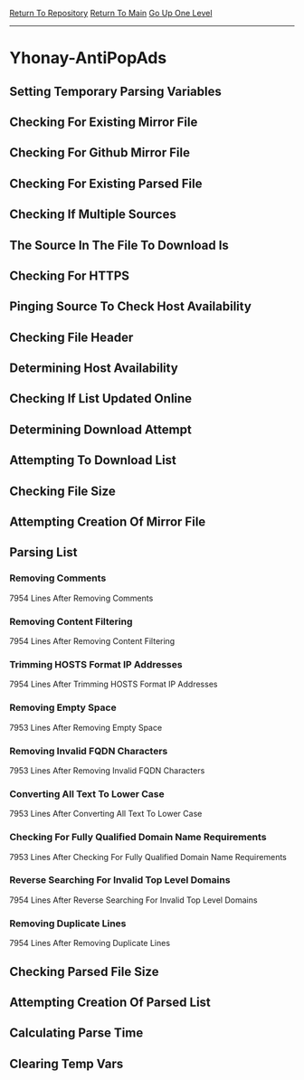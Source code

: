 [Return To Repository](https://github.com/deathbybandaid/piholeparser/)
[Return To Main](https://github.com/deathbybandaid/piholeparser/blob/master/RecentRunLogs/Mainlog.md)
[Go Up One Level](https://github.com/deathbybandaid/piholeparser/blob/master/RecentRunLogs/TopLevelScripts/30-Processing-External-Blacklists.md)
____________________________________
# Yhonay-AntiPopAds
## Setting Temporary Parsing Variables
## Checking For Existing Mirror File
## Checking For Github Mirror File
## Checking For Existing Parsed File
## Checking If Multiple Sources
## The Source In The File To Download Is
## Checking For HTTPS
## Pinging Source To Check Host Availability
## Checking File Header
## Determining Host Availability
## Checking If List Updated Online
## Determining Download Attempt
## Attempting To Download List
## Checking File Size
## Attempting Creation Of Mirror File
## Parsing List
### Removing Comments
7954 Lines After Removing Comments
### Removing Content Filtering
7954 Lines After Removing Content Filtering
### Trimming HOSTS Format IP Addresses
7954 Lines After Trimming HOSTS Format IP Addresses
### Removing Empty Space
7953 Lines After Removing Empty Space
### Removing Invalid FQDN Characters
7953 Lines After Removing Invalid FQDN Characters
### Converting All Text To Lower Case
7953 Lines After Converting All Text To Lower Case
### Checking For Fully Qualified Domain Name Requirements
7953 Lines After Checking For Fully Qualified Domain Name Requirements
### Reverse Searching For Invalid Top Level Domains
7954 Lines After Reverse Searching For Invalid Top Level Domains
### Removing Duplicate Lines
7954 Lines After Removing Duplicate Lines
## Checking Parsed File Size
## Attempting Creation Of Parsed List
## Calculating Parse Time
## Clearing Temp Vars
